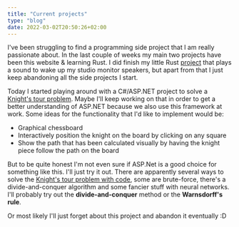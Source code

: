 ```yaml
---
title: "Current projects"
type: "blog"
date: 2022-03-02T20:50:26+02:00
---
```


I've been struggling to find a programming side project that I am really passionate about. In the last couple of weeks my main two projects have been this 
website & learning Rust. I did finish my little Rust [project](https://github.com/matkv/beep) that plays a sound to wake up my studio monitor speakers, but apart from that
I just keep abandoning all the side projects I start.

<!--more-->

Today I started playing around with a C#/ASP.NET project to solve a [Knight's tour problem](https://en.wikipedia.org/wiki/Knight%27s_tour). Maybe I'll keep working on
that in order to get a better understanding of ASP.NET because we also use this framework at work. Some ideas for the functionality that I'd like to
implement would be:

* Graphical chessboard
* Interactively position the knight on the board by clicking on any square
* Show the path that has been calculated visually by having the knight piece follow the path on the board

But to be quite honest I'm not even sure if ASP.Net is a good choice for something like this. I'll just try it out.
There are apparently several ways to solve the [Knight's tour problem with code](https://en.wikipedia.org/wiki/Knight%27s_tour#Finding_tours_with_computers), some are brute-force, there's a divide-and-conquer algorithm and some fancier stuff
with neural networks. I'll probably try out the **divide-and-conquer** method or the **Warnsdorff's rule**.

Or most likely I'll just forget about this project and abandon it eventually :D
